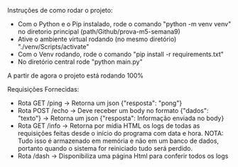 Instruções de como rodar o projeto: 
- Com o Python e o Pip instalado, rode o comando "python -m venv venv" no diretorio principal (path/Github/prova-m5-semana9)
- Ative o ambiente virtual rodando (no mesmo diretório) "./venv/Scripts/activate"
- Com o Venv rodando, rode o comando "pip install -r requirements.txt"
- No diretório central rode "python main.py"

A partir de agora o projeto está rodando 100%

Requisições Fornecidas:
- Rota GET /ping -> Retorna um json {"resposta": "pong"}
- Rota POST /echo -> Deve receber um body no formato {"dados": "texto"} -> Retorna um json {"resposta": Informação enviada no body}
- Rota GET /info -> Retorna por mídia HTML os logs de todas as requisições feitas desde o início do programa com data e hora.
NOTA: Tudo isso é armazenado em memória e não em um banco de dados, portanto quando o sistema for reiniciado tudo será perdido. 
- Rota /dash -> Disponibiliza uma página Html para conferir todos os logs
